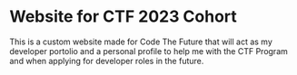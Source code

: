 # Website for CTF 2023 Cohort
 This is a custom website made for Code The Future that will act as my developer portolio and a personal profile to help me with the CTF Program and when applying for developer roles in the future.
